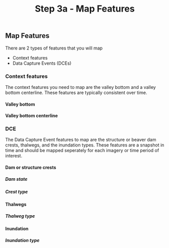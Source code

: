 ﻿---
title: Step 3a - Map Features
weight: 1
---

## Map Features

There are 2 types of features that you will map
- Context features
- Data Capture Events (DCEs)

### Context features
The context features you need to map are the valley bottom and a valley bottom centerline. These features are typically consistent over time.

#### Valley bottom

#### Valley bottom centerline

### DCE
The Data Capture Event features to map are the structure or beaver dam crests, thalwegs, and the inundation types. These features are a snapshot in time and should be mapped seperately for each imagery or time period of interest.

#### Dam or structure crests

##### Dam state

##### Crest type

#### Thalwegs

##### Thalweg type

#### Inundation 

##### Inundation type

